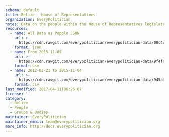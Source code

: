 ```yaml
---
schema: default
title: Belize — House of Representatives
organization: EveryPolitician
notes: Data on the people within the House of Representatives legislature of Belize.
resources:
  - name: All Data as Popolo JSON
    url: >-
      https://cdn.rawgit.com/everypolitician/everypolitician-data/00c4cd9a75a0a3e7614ccf0f581e0efae738a5bc/data/Belize/Representatives/ep-popolo-v1.0.json
    format: json
  - name: From 2015-11-05
    url: >-
      https://cdn.rawgit.com/everypolitician/everypolitician-data/9f4f60c2c9ee6be008f46e1d645c2c1973312ad1/data/Belize/Representatives/term-2015.csv
    format: csv
  - name: 2012-03-21 to 2015-11-04
    url: >-
      https://cdn.rawgit.com/everypolitician/everypolitician-data/945ad1d20e64da9b2881ace1042718f7270cc4f0/data/Belize/Representatives/term-2012.csv
    format: csv
last_modified: 2017-04-11T06:26:07
license: ''
category:
  - Belize
  - People
  - Groups & Bodies
maintainer: EveryPolitician
maintainer_email: team@everypolitician.org
more_info: http://docs.everypolitician.org
---
```


